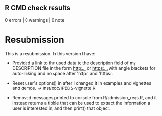 ## R CMD check results

0 errors | 0 warnings | 0 note


# Resubmission
This is a resubmission. In this version I have:

* Provided a link to the used data to the description field
of my DESCRIPTION file in the form
<http:...> or <https:...>
with angle brackets for auto-linking and no space after 'http:' and
'https:'.

* Reset user's options() in after I changed it in examples and vignettes and demos. -> inst/doc/IPEDS-vignette.R

* Removed messages printed to console from R/admission_reqs.R, and it instead returns a tibble that can be used to extract the
information a user is interested in, and then print() that object.
